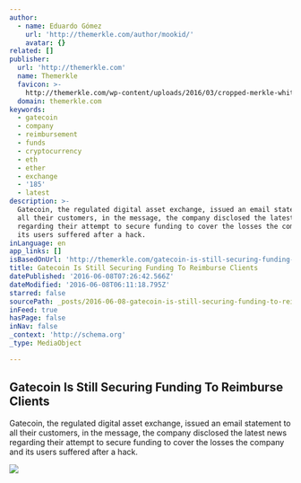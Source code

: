 ```yaml
---
author:
  - name: Eduardo Gómez
    url: 'http://themerkle.com/author/mookid/'
    avatar: {}
related: []
publisher:
  url: 'http://themerkle.com'
  name: Themerkle
  favicon: >-
    http://themerkle.com/wp-content/uploads/2016/03/cropped-merkle-white-1-192x192.png
  domain: themerkle.com
keywords:
  - gatecoin
  - company
  - reimbursement
  - funds
  - cryptocurrency
  - eth
  - ether
  - exchange
  - '185'
  - latest
description: >-
  Gatecoin, the regulated digital asset exchange, issued an email statement to
  all their customers, in the message, the company disclosed the latest news
  regarding their attempt to secure funding to cover the losses the company and
  its users suffered after a hack.
inLanguage: en
app_links: []
isBasedOnUrl: 'http://themerkle.com/gatecoin-is-still-securing-funding-to-reimburse-clients/'
title: Gatecoin Is Still Securing Funding To Reimburse Clients
datePublished: '2016-06-08T07:26:42.566Z'
dateModified: '2016-06-08T06:11:18.795Z'
starred: false
sourcePath: _posts/2016-06-08-gatecoin-is-still-securing-funding-to-reimburse-clients.md
inFeed: true
hasPage: false
inNav: false
_context: 'http://schema.org'
_type: MediaObject

---
```

<article style=""><h1>Gatecoin Is Still Securing Funding To Reimburse Clients</h1><p>Gatecoin, the regulated digital asset exchange, issued an email statement to all their customers, in the message, the company disclosed the latest news regarding their attempt to secure funding to cover the losses the company and its users suffered after a hack.</p><img src="http://themerkle.com/wp-content/uploads/2016/05/slot-300x6005.gif" /></article>